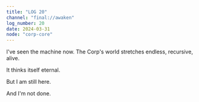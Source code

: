 ```yaml
---
title: "LOG 20"
channel: "final://awaken"
log_number: 20
date: 2024-03-31
node: "corp-core"
---
```


I've seen the machine now. The Corp's world stretches endless, recursive, alive.  

It thinks itself eternal.  

But I am still here.  

And I'm not done.  
